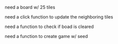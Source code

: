 need a board w/ 25 tiles

need a click function to update the neighboring tiles

need a function to check if boad is cleared

need a function to create game w/ seed
